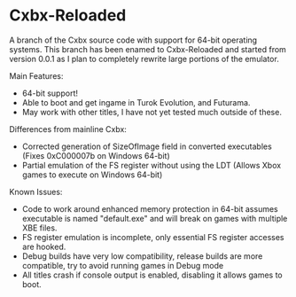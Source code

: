 Cxbx-Reloaded
=============

A branch of the Cxbx source code with support for 64-bit operating systems. 
This branch has been enamed to Cxbx-Reloaded and started from version 0.0.1 as I plan to completely rewrite large portions of the emulator.


Main Features:
- 64-bit support!
- Able to boot and get ingame in Turok Evolution, and Futurama.  
- May work with other titles, I have not yet tested much outside of these.

Differences from mainline Cxbx:
- Corrected generation of SizeOfImage field in converted executables (Fixes 0xC000007b on Windows 64-bit)
- Partial emulation of the FS register without using the LDT (Allows Xbox games to execute on Windows 64-bit) 

Known Issues:
- Code to work around enhanced memory protection in 64-bit assumes executable is named "default.exe" and will break on games with multiple XBE files.
- FS register emulation is incomplete, only essential FS register accesses are hooked.
- Debug builds have very low compatibility, release builds are more compatible, try to avoid running games in Debug mode
- All titles crash if console output is enabled, disabling it allows games to boot.

